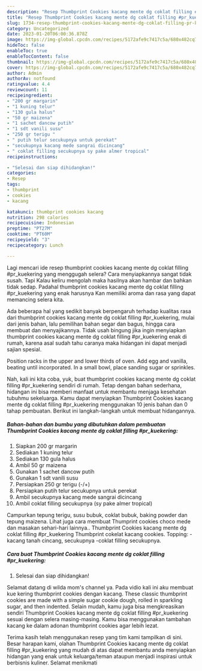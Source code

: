 ```yaml
---
description: "Resep Thumbprint Cookies kacang mente dg coklat filling #pr_kuekering{ yang Bikin Ngiler,  Menu Buat lebaran"
title: "Resep Thumbprint Cookies kacang mente dg coklat filling #pr_kuekering{ yang Bikin Ngiler,  Menu Buat lebaran"
slug: 1734-resep-thumbprint-cookies-kacang-mente-dg-coklat-filling-pr-kuekering-yang-bikin-ngiler-menu-buat-lebaran
category: Uncategorized
date: 2023-01-20T06:00:36.878Z
image: https://img-global.cpcdn.com/recipes/5172afe9c7417c5a/680x482cq70/thumbprint-cookies-kacang-mente-dg-coklat-filling-pr_kuekering-foto-resep-utama.jpg
hideToc: false
enableToc: true
enableTocContent: false
thumbnail: https://img-global.cpcdn.com/recipes/5172afe9c7417c5a/680x482cq70/thumbprint-cookies-kacang-mente-dg-coklat-filling-pr_kuekering-foto-resep-utama.jpg
cover: https://img-global.cpcdn.com/recipes/5172afe9c7417c5a/680x482cq70/thumbprint-cookies-kacang-mente-dg-coklat-filling-pr_kuekering-foto-resep-utama.jpg
author: Admin
authorAv: notfound
ratingvalue: 4.4
reviewcount: 11
recipeingredient:
- "200 gr margarin"
- "1 kuning telur"
- "130 gula halus"
- "50 gr maizena"
- "1 sachet dancow putih"
- "1 sdt vanili susu"
- "250 gr terigu "
- " putih telur secukupnya untuk perekat"
- "secukupnya kacang mede sangrai dicincang"
- " coklat filling secukupnya sy pake almer tropical"
recipeinstructions:

- "Selesai dan siap dihidangkan!"
categories:
- Resep
tags:
- thumbprint
- cookies
- kacang

katakunci: thumbprint cookies kacang 
nutrition: 298 calories
recipecuisine: Indonesian
preptime: "PT27M"
cooktime: "PT60M"
recipeyield: "3"
recipecategory: Lunch

---
```



Lagi mencari ide resep thumbprint cookies kacang mente dg coklat filling #pr_kuekering yang menggugah selera? Cara menyiapkannya sangat tidak susah. Tapi Kalau keliru mengolah maka hasilnya akan hambar dan bahkan tidak sedap. Padahal thumbprint cookies kacang mente dg coklat filling #pr_kuekering yang enak harusnya Kan memiliki aroma dan rasa yang dapat memancing selera kita.


Ada beberapa hal yang sedikit banyak berpengaruh terhadap kualitas rasa dari thumbprint cookies kacang mente dg coklat filling #pr_kuekering, mulai dari jenis bahan, lalu pemilihan bahan segar dan bagus, hingga cara membuat dan menyajikannya. Tidak usah bingung jika ingin menyiapkan thumbprint cookies kacang mente dg coklat filling #pr_kuekering enak di rumah, karena asal sudah tahu caranya maka hidangan ini dapat menjadi sajian spesial.

Position racks in the upper and lower thirds of oven. Add egg and vanilla, beating until incorporated. In a small bowl, place sanding sugar or sprinkles.


Nah, kali ini kita coba, yuk, buat thumbprint cookies kacang mente dg coklat filling #pr_kuekering sendiri di rumah. Tetap dengan bahan sederhana, hidangan ini bisa memberi manfaat untuk membantu menjaga kesehatan tubuhmu sekeluarga. Kamu dapat menyiapkan Thumbprint Cookies kacang mente dg coklat filling #pr_kuekering menggunakan 10 jenis bahan dan 0 tahap pembuatan. Berikut ini langkah-langkah untuk membuat hidangannya.

<!--inarticleads1-->

##### Bahan-bahan dan bumbu yang dibutuhkan dalam pembuatan Thumbprint Cookies kacang mente dg coklat filling #pr_kuekering:

1. Siapkan 200 gr margarin
1. Sediakan 1 kuning telur
1. Sediakan 130 gula halus
1. Ambil 50 gr maizena
1. Gunakan 1 sachet dancow putih
1. Gunakan 1 sdt vanili susu
1. Persiapkan 250 gr terigu (-/+)
1. Persiapkan  putih telur secukupnya untuk perekat
1. Ambil secukupnya kacang mede sangrai dicincang
1. Ambil  coklat filling secukupnya (sy pake almer tropical)


Campurkan tepung terigu, susu bubuk, coklat bubuk, baking powder dan tepung maizena. Lihat juga cara membuat Thumprint cookies choco mede dan masakan sehari-hari lainnya.. Thumbprint Cookies kacang mente dg coklat filling #pr_kuekering Thumbprint cokelat kacang cookies. Topping: -kacang tanah cincang, secukupnya -coklat filling secukupnya. 

<!--inarticleads2-->

##### Cara buat Thumbprint Cookies kacang mente dg coklat filling #pr_kuekering:


1. Selesai dan siap dihidangkan!

Selamat datang di wilda mom&#39;s channel ya. Pada vidio kali ini aku membuat kue kering thumbprint cookies dengan kacang. These classic thumbprint cookies are made with a simple sugar cookie dough, rolled in sparkling sugar, and then indented. Selain mudah, kamu juga bisa mengkreasikan sendiri Thumbprint Cookies kacang mente dg coklat filling #pr_kuekering sesuai dengan selera masing-masing. Kamu bisa menggunakan tambahan kacang ke dalam adonan thumbprint cookies agar lebih lezat. 

Terima kasih telah menggunakan resep yang tim kami tampilkan di sini. Besar harapan kami, olahan Thumbprint Cookies kacang mente dg coklat filling #pr_kuekering yang mudah di atas dapat membantu anda menyiapkan hidangan yang enak untuk keluarga/teman ataupun menjadi inspirasi untuk berbisnis kuliner. Selamat menikmati

